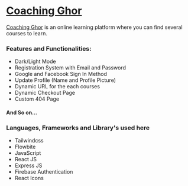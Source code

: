 # [Coaching Ghor](https://coaching-ghor.web.app)

[Coaching Ghor](https://coaching-ghor.web.app) is an online learning platform where you can find several courses to learn.

### Features and Functionalities:
* Dark/Light Mode
* Registration System with Email and Password
* Google and Facebook Sign In Method
* Update Profile (Name and Profile Picture)
* Dynamic URL for the each courses
* Dynamic Checkout Page
* Custom 404 Page
#### And So on...

### Languages, Frameworks and Library's used here
* Tailwindcss
* Flowbite
* JavaScript
* React JS
* Express JS
* Firebase Authentication
* React Icons